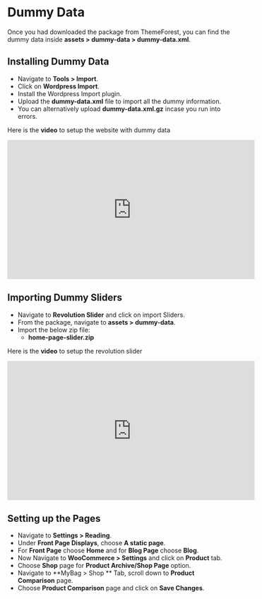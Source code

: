 # Dummy Data

Once you had downloaded the package from ThemeForest, you can find the dummy data inside **assets > dummy-data > dummy-data.xml**.

## Installing Dummy Data

* Navigate to **Tools > Import**.
* Click on **Wordpress Import**.
* Install the Wordpress Import plugin.
* Upload the **dummy-data.xml** file to import all the dummy information.
* You can alternatively upload **dummy-data.xml.gz** incase you run into errors.

 Here is the **video** to setup the website with  dummy data

 <iframe width="560" height="315" src="https://www.youtube.com/embed/-Nc8MwlzhOI" frameborder="0" allowfullscreen></iframe>

## Importing Dummy Sliders
* Navigate to **Revolution Slider** and click on import Sliders.
* From the package, navigate to **assets > dummy-data**.
* Import the below zip file:
  * **home-page-slider.zip**

 Here is the **video** to setup the revolution slider

 <iframe width="560" height="315" src="https://www.youtube.com/embed/cRUkcFhEwFc" frameborder="0" allowfullscreen></iframe>

## Setting up the Pages

* Navigate to **Settings > Reading**.
* Under **Front Page Displays**, choose **A static page**.
* For **Front Page** choose **Home** and for **Blog Page** choose **Blog**.
* Now Navigate to **WooCommerce > Settings** and click on **Product** tab.
* Choose **Shop** page for **Product Archive/Shop Page** option.
* Navigate to **MyBag > Shop ** Tab, scroll down to **Product Comparison** page.
* Choose **Product Comparison** page and click on **Save Changes**.

